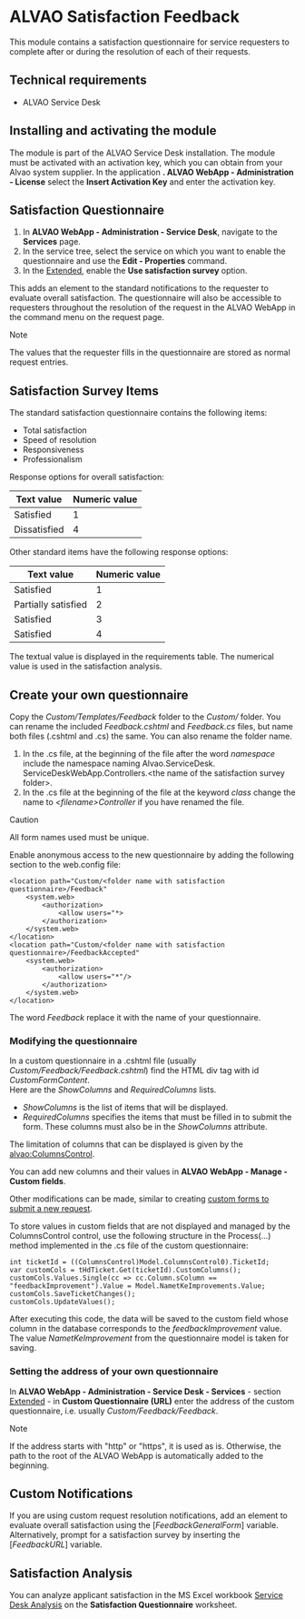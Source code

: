 # ALVAO Satisfaction Feedback
     
This module contains a satisfaction questionnaire for service requesters to complete after or during the resolution of each of their requests.
      
## Technical requirements
     
- ALVAO Service Desk

## Installing and activating the module
      
The module is part of the ALVAO Service Desk installation. The module must be activated with an activation key, which you can obtain from your Alvao system supplier. In the application **.             ALVAO WebApp - Administration - License** select the **Insert Activation Key** and enter the activation key.
      
## Satisfaction Questionnaire

1. In **ALVAO WebApp - Administration - Service Desk**, navigate to the **Services** page.
2. In the service tree, select the service on which you want to enable the questionnaire and use the **Edit - Properties** command.
3. In the [Extended](../list-of-windows/alvao-webapp/administration/service-desk/service/extended), enable the **Use satisfaction survey** option.

This adds an element to the standard notifications to the requester to evaluate overall satisfaction. The questionnaire will also be accessible to requesters throughout the resolution of the request in the ALVAO WebApp in the command menu on the request page.

> [!NOTE]
> The values that the requester fills in the questionnaire are stored as normal request entries.

## Satisfaction Survey Items
     
The standard satisfaction questionnaire contains the following items:

- Total satisfaction
- Speed of resolution
- Responsiveness
- Professionalism

Response options for overall satisfaction:

| Text value | Numeric value |
| --- | --- |
| Satisfied | 1 |
| Dissatisfied | 4 |

Other standard items have the following response options:

| Text value | Numeric value |
| --- | --- |
| Satisfied | 1 |
| Partially satisfied | 2 |
| Satisfied | 3 |
| Satisfied | 4 |

The textual value is displayed in the requirements table. The numerical value is used in the satisfaction analysis.
      
## Create your own questionnaire
      
Copy the *Custom/Templates/Feedback* folder to the *Custom/* folder. You can rename the included *Feedback.cshtml* and *Feedback.cs* files, but name both files (.cshtml and .cs) the same. You can also rename the folder name.

1. In the .cs file, at the beginning of the file after the word *namespace*
            include the namespace naming Alvao.​ServiceDesk.​ServiceDeskWebApp.​Controllers.​&lt;the name of the satisfaction survey folder&gt;.
2. In the .cs file at the beginning of the file at the keyword *class*
            change the name to *&lt;filename&gt;Controller* if you have renamed the file.

> [!CAUTION]
> All form names used must be unique.

Enable anonymous access to the new questionnaire by adding the following section to the web.config file:

    <location path="Custom/<folder name with satisfaction questionnaire>/Feedback"
        <system.web>
            <authorization> 
                <allow users="*> 
            </authorization> 
        </system.web>
    </location>
    <location path="Custom/<folder name with satisfaction questionnaire>/FeedbackAccepted" 
        <system.web> 
            <authorization> 
                <allow users="*"/> 
            </authorization>
        </system.web>
    </location>

The word *Feedback*         replace it with the name of your questionnaire.
      
### Modifying the questionnaire
      
In a custom questionnaire in a .cshtml file (usually *Custom/Feedback/Feedback.cshtml*) find the HTML div tag with id *CustomFormContent*.  
         Here are the *ShowColumns* and *RequiredColumns* lists.

- *ShowColumns* is the list of items that will be displayed.
- *RequiredColumns* specifies the items that must be filled in to submit the form. These columns must also be in the *ShowColumns* attribute.

The limitation of columns that can be displayed is given by the [alvao:ColumnsControl](../modules/alvao-sd-custom-apps/columns-control).
     
You can add new columns and their values in **ALVAO WebApp - Manage -    Custom fields**.
      
Other modifications can be made, similar to creating [custom forms to submit a new request](../modules/alvao-sd-custom-apps/custom-form-template).
      
To store values in custom fields that are not displayed and managed by the ColumnsControl control, use the following structure in the Process(...) method implemented in the .cs file of the custom questionnaire:

    int ticketId = ((ColumnsControl)Model.ColumnsControl0).TicketId;
    var customCols = tHdTicket.Get(ticketId).CustomColumns();
    customCols.Values.Single(cc => cc.Column.sColumn == "feedbackImprovement").Value = Model.NametKeImprovements.Value;
    customCols.SaveTicketChanges();
    customCols.UpdateValues();

After executing this code, the data will be saved to the custom field whose column in the database corresponds to the *feedbackImprovement* value. The value *NametKeImprovement* from the questionnaire model is taken for saving.
      
### Setting the address of your own questionnaire
      
In **ALVAO WebApp - Administration - Service Desk -  Services** - section [Extended](../list-of-windows/alvao-webapp/administration/service-desk/service/extended) - in **Custom Questionnaire (URL)** enter the address of the custom questionnaire, i.e. usually *Custom/Feedback/Feedback*.

> [!NOTE]
> If the address starts with "http" or "https", it is used as is. Otherwise, the path to the root of the ALVAO WebApp is automatically added to the beginning.

## Custom Notifications
      
If you are using custom request resolution notifications, add an element to evaluate overall satisfaction using the [$FeedbackGeneralForm$] variable. Alternatively, prompt for a satisfaction survey by inserting the [$FeedbackURL$] variable.
     
## Satisfaction Analysis
     
You can analyze applicant satisfaction in the MS Excel workbook [Service Desk Analysis](../alvao-service-desk/evaluation-of-system-operation/data-analysis) on the **Satisfaction Questionnaire** worksheet.
